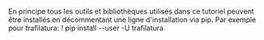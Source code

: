 En principe tous les outils et bibliothèques utilisés dans ce tutoriel peuvent être installés en décommentant une ligne d'installation via pip. Par exemple pour trafilatura:
! pip install --user -U trafilatura


